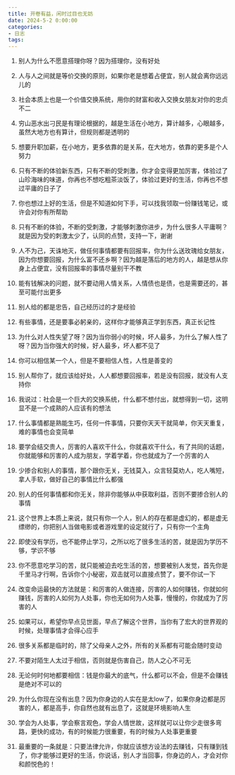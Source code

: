 ```yaml
---
title: 开卷有益，闲时过目也无妨
date: 2024-5-2 0:00:00
categories:
- 日志
tags:
---
```


1. 别人为什么不愿意搭理你呀？因为搭理你，没有好处

2. 人与人之间就是等价交换的原则，如果你老是想着占便宜，别人就会离你远远儿的

3. 社会本质上也是一个价值交换系统，用你的财富和收入交换女朋友对你的忠贞不二 <!-- more -->

6. 穷山恶水出刁民是有理论根据的，越是生活在小地方，算计越多，心眼越多，虽然大地方也有算计，但规则都是透明的

7. 想要升职加薪，在小地方，更多依靠的是关系，在大地方，依靠的更多是个人努力

8. 只有不断的体验新东西，只有不断的受刺激，你才会变得更加厉害，体验过了山珍海味的味道，你再也不想吃粗茶淡饭了，体验过更好的生活，你再也不想过平庸的日子了

9. 你也想过上好的生活，但是不知道如何下手，可以找我领取一份赚钱笔记，或许会对你有所帮助

10. 只有不断的体验，不断的受刺激，才能够刺激你进步，为什么很多人平庸啊？就是因为受的刺激太少了，认同的点赞，支持一下，谢谢

11. 人不为己，天诛地灭，做任何事情都要有回报率，你为什么送玫瑰给女朋友，因为你想要回报，为什么富不还乡啊？因为越是落后的地方的人，越是想从你身上占便宜，没有回报率的事情尽量别干不教

12. 能有钱解决的问题，就不要动用人情关系，人情债也是债，也是需要还的，甚至可能付出更多

13. 别人给的都是忠告，自己经历过的才是经验

14. 有些事情，还是要事必躬亲的，这样你才能够真正学到东西，真正长记性

15. 为什么对人性失望了呀？因为当你弱小的时候，坏人最多，为什么了解人性了呀？因为当你强大的时候，好人最多，坏人都不见了

16. 你可以相信某一个人，但是不要相信人性，人性是善变的

17. 别人帮你了，就应该给好处，人人都想要回报率，若是没有回报，就没有人支持你

18. 我说过：社会是一个巨大的交换系统，什么都不想付出，就想得到一切，这明显不是一个成熟的人应该有的想法

19. 什么事情都是熟能生巧，任何一件事情，只要你天天干就简单，你天天重复，难的事情也会变简单

20. 要学会结交贵人，厉害的人喜欢干什么，你就喜欢干什么，有了共同的话题，你就能够和厉害的人成为朋友，学着学着，你也就成为了一个厉害的人

21. 少掺合和别人的事情，那个跟你无关，无钱莫入，众言轻莫劝人，吃人嘴短，拿人手软，做好自己的事情比什么都强

22. 别人的任何事情都和你无关，除非你能够从中获取利益，否则不要掺合别人的事情

23. 这个世界上本质上来说，就只有你一个人，别人的存在都是虚幻的，都是虚无缥缈的，你把别人当做电影或者游戏里的设定就行了，只有你一个主角

24. 即使没有学历，也不能停止学习，之所以吃了很多生活的苦，就是因为学历不够，学识不够

25. 你不愿意吃学习的苦，就只能被迫去吃生活的苦，想要被别人发觉，首先你是千里马才行啊，告诉你个小秘密，双击就可以直接点赞了，要不你试一下

26. 改变命运最快的方法就是：和厉害的人做连接，厉害的人如何赚钱，你就如何赚钱，厉害的人如何为人处事，你也无如何为人处事，慢慢的，你就成为了厉害的人

27. 如果可以，希望你早点见世面，早点了解这个世界，当你有了宏大的世界观的时候，处理事情才会得心应手

28. 很多关系都是临时的，除了父母亲人之外，所有的关系都有可能会随时变动

29. 不要对陌生人太过于相信，否则就是伤害自己，防人之心不可无

30. 无论何时何地都要相信：钱是你最大的底气，什么都可以不会，但是不会赚钱是绝对不可以的

31. 为什么你现在没有出息？因为你身边的人实在是太low了，如果你身边都是厉害的人，都是高手，你自然也就有出息了，这就是环境影响人生

32. 学会为人处事，学会察言观色，学会人情世故，这样就可以让你少走很多弯路，更快的成功，有的时候能力很重要，有的时候为人处事更重要

33. 最重要的一条就是：只要法律允许，你就应该想方设法的去赚钱，只有赚到钱了，你才能够过更好的生活，你说话，别人才当回事，你身边的人，才会对你和颜悦色的！
